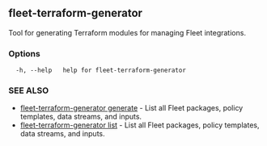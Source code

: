 ## fleet-terraform-generator

Tool for generating Terraform modules for managing Fleet integrations.

### Options

```
  -h, --help   help for fleet-terraform-generator
```

### SEE ALSO

* [fleet-terraform-generator generate](fleet-terraform-generator_generate.md)	 - List all Fleet packages, policy templates, data streams, and inputs.
* [fleet-terraform-generator list](fleet-terraform-generator_list.md)	 - List all Fleet packages, policy templates, data streams, and inputs.


